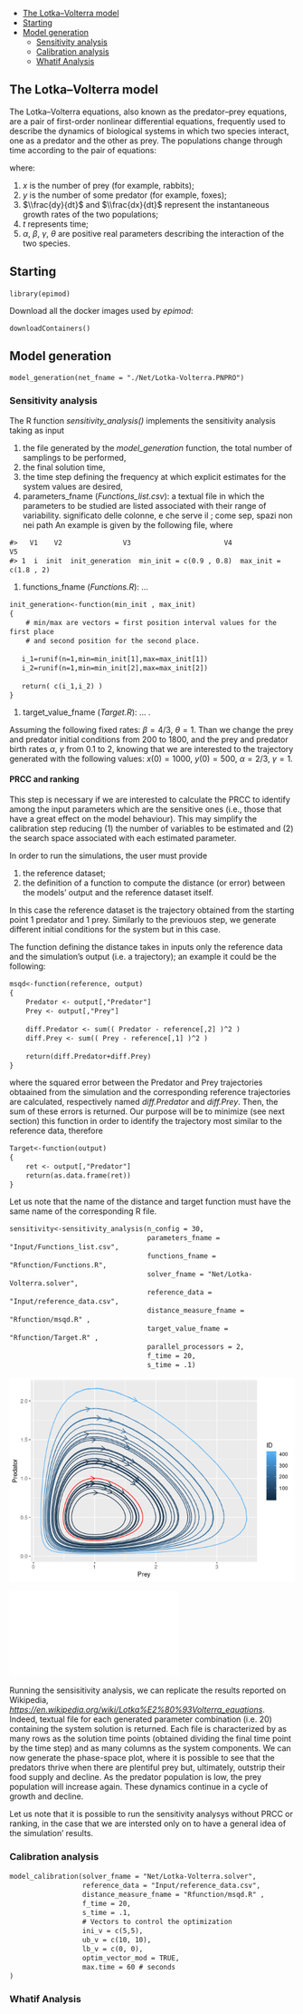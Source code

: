 -   [The Lotka–Volterra model](#the-lotkavolterra-model)
-   [Starting](#starting)
-   [Model generation](#model-generation)
    -   [Sensitivity analysis](#sensitivity-analysis)
    -   [Calibration analysis](#calibration-analysis)
    -   [Whatif Analysis](#whatif-analysis)

The Lotka–Volterra model
------------------------

The Lotka–Volterra equations, also known as the predator–prey equations,
are a pair of first-order nonlinear differential equations, frequently
used to describe the dynamics of biological systems in which two species
interact, one as a predator and the other as prey. The populations
change through time according to the pair of equations:

where:

1.  *x* is the number of prey (for example, rabbits);
2.  *y* is the number of some predator (for example, foxes);
3.  $\\frac{dy}{dt}$ and $\\frac{dx}{dt}$ represent the instantaneous
    growth rates of the two populations;
4.  *t* represents time;
5.  *α*, *β*, *γ*, *θ* are positive real parameters describing the
    interaction of the two species.

Starting
--------

    library(epimod)

Download all the docker images used by *epimod*:

    downloadContainers()

Model generation
----------------


    model_generation(net_fname = "./Net/Lotka-Volterra.PNPRO")

### Sensitivity analysis

The R function *sensitivity\_analysis()* implements the sensitivity
analysis taking as input

1.  the file generated by the *model\_generation* function, the total
    number of samplings to be performed,
2.  the final solution time,
3.  the time step defining the frequency at which explicit estimates for
    the system values are desired,
4.  parameters\_fname (*Functions\_list.csv*): a textual file in which
    the parameters to be studied are listed associated with their range
    of variability. significato delle colonne, e che serve il ; come
    sep, spazi non nei path An example is given by the following file,
    where

<!-- -->

    #>   V1    V2               V3                       V4                     V5
    #> 1  i  init  init_generation  min_init = c(0.9 , 0.8)  max_init = c(1.8 , 2)

1.  functions\_fname (*Functions.R*): …

<!-- -->

    init_generation<-function(min_init , max_init)
    {
        # min/max are vectors = first position interval values for the first place
        # and second position for the second place.

       i_1=runif(n=1,min=min_init[1],max=max_init[1])
       i_2=runif(n=1,min=min_init[2],max=max_init[2])

       return( c(i_1,i_2) )
    }

1.  target\_value\_fname (*Target.R*): … .

Assuming the following fixed rates: *β* = 4/3, *θ* = 1. Than we change
the prey and predator initial conditions from 200 to 1800, and the prey
and predator birth rates *α*, *γ* from 0.1 to 2, knowing that we are
interested to the trajectory generated with the following values:
*x*(0) = 1000, *y*(0) = 500, *α* = 2/3, *γ* = 1.

#### PRCC and ranking

This step is necessary if we are interested to calculate the PRCC to
identify among the input parameters which are the sensitive ones (i.e.,
those that have a great effect on the model behaviour). This may
simplify the calibration step reducing (1) the number of variables to be
estimated and (2) the search space associated with each estimated
parameter.

In order to run the simulations, the user must provide

1.  the reference dataset;
2.  the definition of a function to compute the distance (or error)
    between the models’ output and the reference dataset itself.

In this case the reference dataset is the trajectory obtained from the
starting point 1 predator and 1 prey. Similarly to the previouos step,
we generate different initial conditions for the system but in this
case.

The function defining the distance takes in inputs only the reference
data and the simulation’s output (i.e. a trajectory); an example it
could be the following:

    msqd<-function(reference, output)
    {
        Predator <- output[,"Predator"]
        Prey <- output[,"Prey"]

        diff.Predator <- sum(( Predator - reference[,2] )^2 )
        diff.Prey <- sum(( Prey - reference[,1] )^2 )

        return(diff.Predator+diff.Prey)
    }

where the squared error between the Predator and Prey trajectories
obtaained from the simulation and the corresponding reference
trajectories are calculated, respectively named *diff.Predator* and
*diff.Prey*. Then, the sum of these errors is returned. Our purpose will
be to minimize (see next section) this function in order to identify the
trajectory most similar to the reference data, therefore

    Target<-function(output)
    {
        ret <- output[,"Predator"]
        return(as.data.frame(ret))
    }

Let us note that the name of the distance and target function must have
the same name of the corresponding R file.


    sensitivity<-sensitivity_analysis(n_config = 30,
                                      parameters_fname = "Input/Functions_list.csv",
                                      functions_fname = "Rfunction/Functions.R",
                                      solver_fname = "Net/Lotka-Volterra.solver",
                                      reference_data = "Input/reference_data.csv",
                                      distance_measure_fname = "Rfunction/msqd.R" ,
                                      target_value_fname = "Rfunction/Target.R" ,
                                      parallel_processors = 2,
                                      f_time = 20,
                                      s_time = .1)

![](ReadMe_files/figure-markdown_strict/unnamed-chunk-10-1.png)

![PRCC for the **Predator** place over
time.](./Results/results_sensitivity_analysis/prcc_Lotka-Volterra-sensitivity.pdf)

Running the sensisitivity analysis, we can replicate the results
reported on Wikipedia,
*<a href="https://en.wikipedia.org/wiki/Lotka%E2%80%93Volterra_equations" class="uri">https://en.wikipedia.org/wiki/Lotka%E2%80%93Volterra_equations</a>*.
Indeed, textual file for each generated parameter combination (i.e. 20)
containing the system solution is returned. Each file is characterized
by as many rows as the solution time points (obtained dividing the final
time point by the time step) and as many columns as the system
components. We can now generate the phase-space plot, where it is
possible to see that the predators thrive when there are plentiful prey
but, ultimately, outstrip their food supply and decline. As the predator
population is low, the prey population will increase again. These
dynamics continue in a cycle of growth and decline.

Let us note that it is possible to run the sensitivity analysys without
PRCC or ranking, in the case that we are intersted only on to have a
general idea of the simulation’ results.

### Calibration analysis


    model_calibration(solver_fname = "Net/Lotka-Volterra.solver",
                      reference_data = "Input/reference_data.csv",
                      distance_measure_fname = "Rfunction/msqd.R" ,
                      f_time = 20,
                      s_time = .1,
                      # Vectors to control the optimization
                      ini_v = c(5,5),
                      ub_v = c(10, 10),
                      lb_v = c(0, 0),
                      optim_vector_mod = TRUE,
                      max.time = 60 # seconds
    )

### Whatif Analysis
